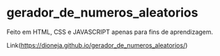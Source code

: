 # gerador_de_numeros_aleatorios
Feito em HTML, CSS e JAVASCRIPT apenas para fins de aprendizagem.

Link(https://dioneja.github.io/gerador_de_numeros_aleatorios/)
